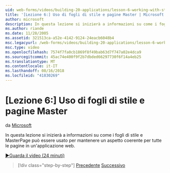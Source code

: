 ```yaml
---
uid: web-forms/videos/building-20-applications/lesson-6-working-with-stylesheets-and-master-pages
title: '[Lezione 6:] Uso di fogli di stile e pagine Master | Microsoft Docs'
author: microsoft
description: In questa lezione si inizierà a informazioni su come i fogli di stile e MasterPage può essere usato per mantenere un aspetto coerente per tutte le pagine in un'applicazione web.
ms.author: riande
ms.date: 11/28/2005
ms.assetid: 321513ca-a52e-4142-9124-24eacb6048b4
msc.legacyurl: /web-forms/videos/building-20-applications/lesson-6-working-with-stylesheets-and-master-pages
msc.type: video
ms.openlocfilehash: 7574f7fa0cb1869f8f49bab63d7f747a02e4dca9
ms.sourcegitcommit: 45ac74e400f9f2b7dbded66297730f6f14a4eb25
ms.translationtype: MT
ms.contentlocale: it-IT
ms.lasthandoff: 08/16/2018
ms.locfileid: "41830269"
---
```

<a name="lesson-6-working-with-stylesheets-and-master-pages"></a>[Lezione 6:] Uso di fogli di stile e pagine Master
====================
da [Microsoft](https://github.com/microsoft)

In questa lezione si inizierà a informazioni su come i fogli di stile e MasterPage può essere usato per mantenere un aspetto coerente per tutte le pagine in un'applicazione web.

[&#9654;Guarda il video (24 minuti)](https://channel9.msdn.com/Blogs/ASP-NET-Site-Videos/lesson-6-working-with-stylesheets-and-master-pages)

> [!div class="step-by-step"]
> [Precedente](lesson-5-debugging-and-tracing-your-website.md)
> [Successivo](lesson-7-databinding-to-user-interface-controls.md)
